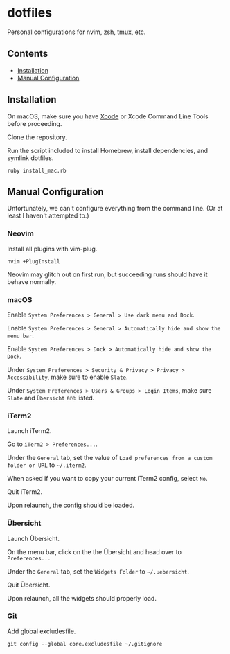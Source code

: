 # dotfiles

Personal configurations for nvim, zsh, tmux, etc.

## Contents
* [Installation](#installation)
* [Manual Configuration](#manual-configuration)

## Installation

On macOS, make sure you have [Xcode](xcode_direct_download) or Xcode Command Line Tools before proceeding.

Clone the repository.

Run the script included to install Homebrew, install dependencies, and symlink dotfiles.

```
ruby install_mac.rb
```

## Manual Configuration

Unfortunately, we can't configure everything from the command line. (Or at least I haven't attempted to.)

### Neovim

Install all plugins with vim-plug.

```
nvim +PlugInstall
```

Neovim may glitch out on first run, but succeeding runs should have it behave normally.

### macOS

Enable `System Preferences > General > Use dark menu and Dock`.

Enable `System Preferences > General > Automatically hide and show the menu bar`.

Enable `System Preferences > Dock > Automatically hide and show the Dock`.

Under `System Preferences > Security & Privacy > Privacy > Accessibility`, make sure to enable `Slate`.

Under `System Preferences > Users & Groups > Login Items`, make sure `Slate` and `Übersicht` are listed.

### iTerm2

Launch iTerm2.

Go to `iTerm2 > Preferences...`.

Under the `General` tab, set the value of `Load preferences from a custom folder or URL` to `~/.iterm2`.

When asked if you want to copy your current iTerm2 config, select `No`.

Quit iTerm2.

Upon relaunch, the config should be loaded.

### Übersicht

Launch Übersicht.

On the menu bar, click on the the Übersicht and head over to `Preferences...`

Under the `General` tab, set the `Widgets Folder` to `~/.uebersicht`.

Quit Übersicht.

Upon relaunch, all the widgets should properly load.

### Git

Add global excludesfile.

```
git config --global core.excludesfile ~/.gitignore
```

[xcode_direct_download]: https://stackoverflow.com/questions/10335747/how-to-download-xcode-dmg-or-xip-file
